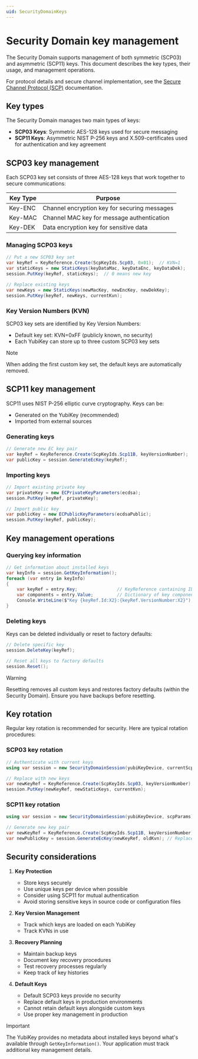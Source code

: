 ```yaml
---
uid: SecurityDomainKeys
---
```


<!-- Copyright 2024 Yubico AB

Licensed under the Apache License, Version 2.0 (the "License");
you may not use this file except in compliance with the License.
You may obtain a copy of the License at

    http://www.apache.org/licenses/LICENSE-2.0

Unless required by applicable law or agreed to in writing, software
distributed under the License is distributed on an "AS IS" BASIS,
WITHOUT WARRANTIES OR CONDITIONS OF ANY KIND, either express or implied.
See the License for the specific language governing permissions and
limitations under the License. -->

# Security Domain key management

The Security Domain supports management of both symmetric (SCP03) and asymmetric (SCP11) keys. This document describes the key types, their usage, and management operations.

For protocol details and secure channel implementation, see the [Secure Channel Protocol (SCP)](xref:UsersManualScp) documentation.

## Key types

The Security Domain manages two main types of keys:

- **SCP03 Keys**: Symmetric AES-128 keys used for secure messaging
- **SCP11 Keys**: Asymmetric NIST P-256 keys and X.509-certificates used for authentication and key agreement

## SCP03 key management

Each SCP03 key set consists of three AES-128 keys that work together to secure communications:

| Key Type | Purpose |
|----------|---------|
| Key-ENC | Channel encryption key for securing messages |
| Key-MAC | Channel MAC key for message authentication |
| Key-DEK | Data encryption key for sensitive data |

### Managing SCP03 keys

```csharp
// Put a new SCP03 key set
var keyRef = KeyReference.Create(ScpKeyIds.Scp03, 0x01);  // KVN=1
var staticKeys = new StaticKeys(keyDataMac, keyDataEnc, keyDataDek);
session.PutKey(keyRef, staticKeys);  // 0 means new key

// Replace existing keys
var newKeys = new StaticKeys(newMacKey, newEncKey, newDekKey);
session.PutKey(keyRef, newKeys, currentKvn);
```

### Key Version Numbers (KVN)

SCP03 key sets are identified by Key Version Numbers:
- Default key set: KVN=0xFF (publicly known, no security)
- Each YubiKey can store up to three custom SCP03 key sets

> [!NOTE]
> When adding the first custom key set, the default keys are automatically removed.

## SCP11 key management

SCP11 uses NIST P-256 elliptic curve cryptography. Keys can be:
- Generated on the YubiKey (recommended)
- Imported from external sources

### Generating keys

```csharp
// Generate new EC key pair
var keyRef = KeyReference.Create(ScpKeyIds.Scp11B, keyVersionNumber);
var publicKey = session.GenerateEcKey(keyRef);
```

### Importing keys

```csharp
// Import existing private key
var privateKey = new ECPrivateKeyParameters(ecdsa);
session.PutKey(keyRef, privateKey);

// Import public key
var publicKey = new ECPublicKeyParameters(ecdsaPublic);
session.PutKey(keyRef, publicKey);
```

## Key management operations

### Querying key information

```csharp
// Get information about installed keys
var keyInfo = session.GetKeyInformation();
foreach (var entry in keyInfo)
{
    var keyRef = entry.Key;               // KeyReference containing ID and Version
    var components = entry.Value;         // Dictionary of key components
    Console.WriteLine($"Key {keyRef.Id:X2}:{keyRef.VersionNumber:X2}");
}
```

### Deleting keys

Keys can be deleted individually or reset to factory defaults:

```csharp
// Delete specific key
session.DeleteKey(keyRef);

// Reset all keys to factory defaults
session.Reset();
```

> [!WARNING]
> Resetting removes all custom keys and restores factory defaults (within the Security Domain). Ensure you have backups before resetting.

## Key rotation

Regular key rotation is recommended for security. Here are typical rotation procedures:

### SCP03 key rotation

```csharp
// Authenticate with current keys
using var session = new SecurityDomainSession(yubiKeyDevice, currentScp03Params);

// Replace with new keys
var newKeyRef = KeyReference.Create(ScpKeyIds.Scp03, keyVersionNumber);
session.PutKey(newKeyRef, newStaticKeys, currentKvn);
```

### SCP11 key rotation

```csharp
using var session = new SecurityDomainSession(yubiKeyDevice, scpParams);

// Generate new key pair
var newKeyRef = KeyReference.Create(ScpKeyIds.Scp11B, keyVersionNumber);
var newPublicKey = session.GenerateEcKey(newKeyRef, oldKvn); // Replaces oldKvn
```

## Security considerations

1. **Key Protection**
   - Store keys securely
   - Use unique keys per device when possible
   - Consider using SCP11 for mutual authentication
   - Avoid storing sensitive keys in source code or configuration files

2. **Key Version Management**
   - Track which keys are loaded on each YubiKey
   - Track KVNs in use

3. **Recovery Planning**
   - Maintain backup keys
   - Document key recovery procedures
   - Test recovery processes regularly
   - Keep track of key histories

4. **Default Keys**
   - Default SCP03 keys provide no security
   - Replace default keys in production environments
   - Cannot retain default keys alongside custom keys
   - Use proper key management in production

> [!IMPORTANT]
> The YubiKey provides no metadata about installed keys beyond what's available through `GetKeyInformation()`. Your application must track additional key management details.